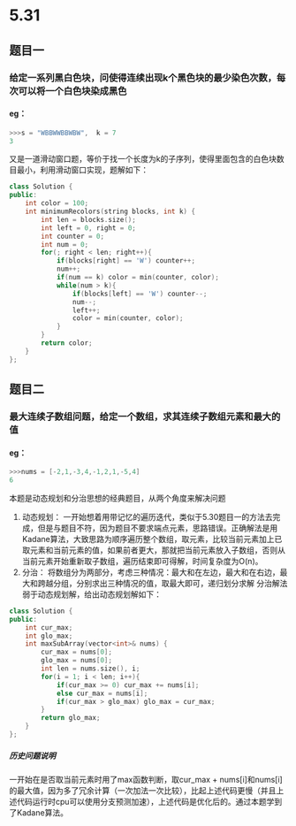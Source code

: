 # 5.31
## 题目一
### 给定一系列黑白色块，问使得连续出现k个黑色块的最少染色次数，每次可以将一个白色块染成黑色
#### eg：
```c++
>>>s = "WBBWWBBWBW",  k = 7
3
```
又是一道滑动窗口题，等价于找一个长度为k的子序列，使得里面包含的白色块数目最小，利用滑动窗口实现，题解如下：
```c++
class Solution {
public:
	int color = 100;
	int minimumRecolors(string blocks, int k) {
		int len = blocks.size();
		int left = 0, right = 0;
		int counter = 0;
		int num = 0;
		for(; right < len; right++){
			if(blocks[right] == 'W') counter++;
			num++;
			if(num == k) color = min(counter, color);
			while(num > k){
				if(blocks[left] == 'W') counter--;
				num--;
				left++;
				color = min(counter, color);
			}
		}
		return color;
	}
};
```
## 题目二
### 最大连续子数组问题，给定一个数组，求其连续子数组元素和最大的值
#### eg：
```c++
>>>nums = [-2,1,-3,4,-1,2,1,-5,4]
6
```
本题是动态规划和分治思想的经典题目，从两个角度来解决问题
1. 动态规划：
一开始想着用带记忆的遍历迭代，类似于5.30题目一的方法去完成，但是与题目不符，因为题目不要求端点元素，思路错误。正确解法是用Kadane算法，大致思路为顺序遍历整个数组，取元素，比较当前元素加上已取元素和当前元素的值，如果前者更大，那就把当前元素放入子数组，否则从当前元素开始重新取子数组，遍历结束即可得解，时间复杂度为O(n)。
2. 分治：
将数组分为两部分，考虑三种情况：最大和在左边，最大和在右边，最大和跨越分组，分别求出三种情况的值，取最大即可，递归划分求解
分治解法弱于动态规划解，给出动态规划解如下：
```c++
class Solution {
public:
    int cur_max;
    int glo_max;
    int maxSubArray(vector<int>& nums) {
        cur_max = nums[0];
        glo_max = nums[0];
        int len = nums.size(), i;
        for(i = 1; i < len; i++){
            if(cur_max >= 0) cur_max += nums[i];
            else cur_max = nums[i];
            if(cur_max > glo_max) glo_max = cur_max;
        }
        return glo_max;
    }
};
```
##### 历史问题说明
一开始在是否取当前元素时用了max函数判断，取cur_max + nums[i]和nums[i]的最大值，因为多了冗余计算（一次加法一次比较），比起上述代码更慢（并且上述代码运行时cpu可以使用分支预测加速），上述代码是优化后的。通过本题学到了Kadane算法。
<!--stackedit_data:
eyJoaXN0b3J5IjpbLTE4NjQ0ODcyMjMsMTE2MTI5NTMwMCw5NT
MxMzk2ODUsMTg4NDA2NzI2MF19
-->